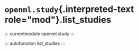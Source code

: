 # `openml.study`{.interpreted-text role="mod"}.list_studies

::: currentmodule
openml.study
:::

::: autofunction
list_studies
:::

<div class="clearer"></div>
